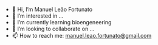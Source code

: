 - 👋 Hi, I’m Manuel Leão Fortunato
- 👀 I’m interested in ...
- 🌱 I’m currently learning bioengeneering
- 💞️ I’m looking to collaborate on ...
- 📫 How to reach me: manuel.leao.fortunato@gmail.com


